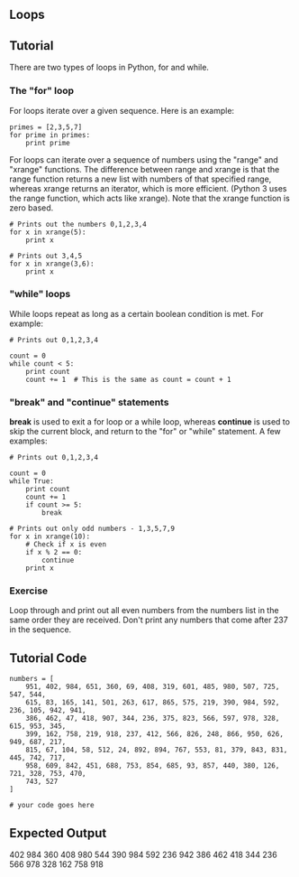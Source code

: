 Loops
-----

Tutorial
--------

There are two types of loops in Python, for and while.

### The "for" loop

For loops iterate over a given sequence. Here is an example:

	primes = [2,3,5,7]
	for prime in primes:
	    print prime

For loops can iterate over a sequence of numbers using the "range" and "xrange" functions. The difference between range and xrange is that the range function returns a new list with numbers of that specified range, whereas xrange returns an iterator, which is more efficient. (Python 3 uses the range function, which acts like xrange). Note that the xrange function is zero based.

	# Prints out the numbers 0,1,2,3,4
	for x in xrange(5):
	    print x

	# Prints out 3,4,5
	for x in xrange(3,6):
	    print x

### "while" loops

While loops repeat as long as a certain boolean condition is met. For example:

	# Prints out 0,1,2,3,4

	count = 0
	while count < 5:
	    print count
	    count += 1  # This is the same as count = count + 1

### "break" and "continue" statements

**break** is used to exit a for loop or a while loop, whereas **continue** is used to skip the current block, and return to the "for" or "while" statement. A few examples:

	# Prints out 0,1,2,3,4

	count = 0
	while True:
	    print count
	    count += 1
	    if count >= 5:
	        break

	# Prints out only odd numbers - 1,3,5,7,9
	for x in xrange(10):
	    # Check if x is even
	    if x % 2 == 0:
	        continue
	    print x

### Exercise

Loop through and print out all even numbers from the numbers list in the same order they are received. Don't print any numbers that come after 237 in the sequence.

Tutorial Code
-------------
	numbers = [
	    951, 402, 984, 651, 360, 69, 408, 319, 601, 485, 980, 507, 725, 547, 544, 
	    615, 83, 165, 141, 501, 263, 617, 865, 575, 219, 390, 984, 592, 236, 105, 942, 941, 
	    386, 462, 47, 418, 907, 344, 236, 375, 823, 566, 597, 978, 328, 615, 953, 345, 
	    399, 162, 758, 219, 918, 237, 412, 566, 826, 248, 866, 950, 626, 949, 687, 217, 
	    815, 67, 104, 58, 512, 24, 892, 894, 767, 553, 81, 379, 843, 831, 445, 742, 717, 
	    958, 609, 842, 451, 688, 753, 854, 685, 93, 857, 440, 380, 126, 721, 328, 753, 470, 
	    743, 527
	]
	
	# your code goes here


Expected Output
---------------

402
984
360
408
980
544
390
984
592
236
942
386
462
418
344
236
566
978
328
162
758
918